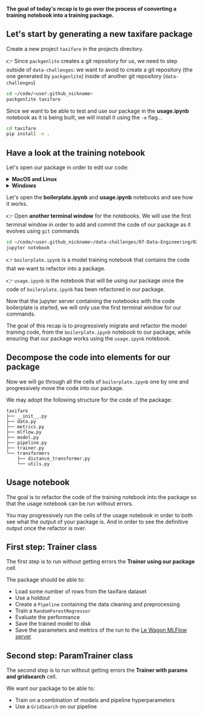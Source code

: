 
**The goal of today's recap is to go over the process of converting a training notebook into a training package.**

## Let's start by generating a new taxifare package

Create a new project `taxifare` in the projects directory.

👉 Since `packgenlite` creates a git repository for us, we need to step outside of `data-challenges`: we want to avoid to create a git repository (the one generated by `packgenlite`) inside of another git repository (`data-challenges`)

```bash
cd ~/code/<user.github_nickname>
packgenlite taxifare
```

Since we want to be able to test and use our package in the **usage.ipynb** notebook as it is being built, we will install it using the `-e` flag...

``` bash
cd taxifare
pip install -e .
```

## Have a look at the training notebook

Let's open our package in order to edit our code:

<details>
  <summary markdown='span'><strong>MacOS and Linux</strong></summary>

```bash
stt
```

</details>

<details>
  <summary markdown='span'><strong>Windows</strong></summary>

```bash
code .
```

</details>

Let's open the **boilerplate.ipynb** and **usage.ipynb** notebooks and see how it works.

👉 Open **another terminal window** for the notebooks. We will use the first terminal window in order to add and commit the code of our package as it evolves using `git` commands

``` bash
cd ~/code/<user.github_nickname>/data-challenges/07-Data-Engineering/02-ML-Iteration/Recap
jupyter notebook
```

👉 `boilerplate.ipynb` is a model training notebook that contains the code that we want to refactor into a package.

👉 `usage.ipynb` is the notebook that will be using our package once the code of `boilerplate.ipynb` has been refactored in our package.

Now that the jupyter server containing the notebooks with the code boilerplate is started, we will only use the first terminal window for our commands.

The goal of this recap is to progressively migrate and refactor the model training code, from the `boilerplate.ipynb` notebook to our package, while ensuring that our package works using the `usage.ipynb` notebook.

## Decompose the code into elements for our package

Now we will go through all the cells of `boilerplate.ipynb` one by one and progressively move the code into our package.

We may adopt the following structure for the code of the package:

```
taxifare
├── __init__.py
├── data.py
├── metrics.py
├── mlflow.py
├── model.py
├── pipeline.py
├── trainer.py
└── transformers
    ├── distance_transformer.py
    └── utils.py
```

## Usage notebook

The goal is to refactor the code of the training notebook into the package so that the usage notebook can be run without errors.

You may progressively run the cells of the usage notebook in order to both see what the output of your package is. And in order to see the definitive output once the refactor is over.

## First step: Trainer class

The first step is to run without getting errors the **Trainer using our package** cell.

The package should be able to:
- Load some number of rows from the taxifare dataset
- Use a holdout
- Create a `Pipeline` containing the data cleaning and preprocessing
- Train a `RandomForestRegressor`
- Evaluate the performance
- Save the trained model to disk
- Save the parameters and metrics of the run to the [Le Wagon MLFlow server](https://mlflow.lewagon.co)

## Second step: ParamTrainer class

The second step is to run without getting errors the **Trainer with params and gridsearch** cell.

We want our package to be able to:
- Train on a combination of models and pipeline hyperparameters
- Use a `GridSearch` on our pipeline
